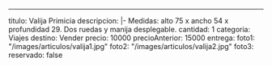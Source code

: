 ---
titulo: Valija Primicia
descripcion: |-
  Medidas: alto 75 x ancho 54 x profundidad 29.
  Dos ruedas y manija desplegable.
cantidad: 1
categoria: Viajes
destino: Vender
precio: 10000
precioAnterior: 15000
entrega:
foto1: "/images/articulos/valija1.jpg"
foto2: "/images/articulos/valija2.jpg"
foto3:
reservado: false
